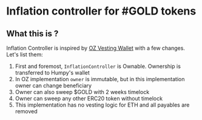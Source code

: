 # Inflation controller for #GOLD tokens

## What this is ?

Inflation Controller is inspired by [OZ Vesting Wallet](https://github.com/OpenZeppelin/openzeppelin-contracts/blob/master/contracts/finance/VestingWallet.sol) with a few changes.
Let's list them:
1. First and foremost, `InflationController` is Ownable. Ownership is transferred to Humpy's wallet
2. In OZ implementation `owner` is immutable, but in this implementation owner can change beneficiary
3. Owner can also sweep $GOLD with 2 weeks timelock
4. Owner can sweep any other ERC20 token without timelock
5. This implementation has no vesting logic for ETH and all payables are removed
